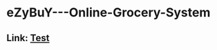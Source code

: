 # eZyBuY---Online-Grocery-System
## Link: [Test](https://www.kaggle.com/datasets/sakshigoyal7/credit-card-customers)
